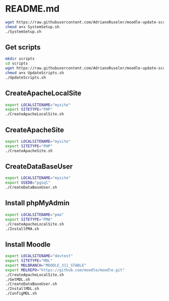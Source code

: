 # README.md
```bash
wget https://raw.githubusercontent.com/AdrianoRuseler/moodle-update-script/master/scripts/jenkins/SystemSetup.sh -O SystemSetup.sh
chmod a+x SystemSetup.sh
./SystemSetup.sh
```
## Get scripts
```bash
mkdir scripts
cd scripts
wget https://raw.githubusercontent.com/AdrianoRuseler/moodle-update-script/master/scripts/jenkins/UpdateScripts.sh -O UpdateScripts.sh
chmod a+x UpdateScripts.sh
./UpdateScripts.sh
```
## CreateApacheLocalSite
```bash
export LOCALSITENAME="mysite"
export SITETYPE="PHP"
./CreateApacheLocalSite.sh
```
## CreateApacheSite
```bash
export LOCALSITENAME="mysite"
export SITETYPE="PHP"
./CreateApacheSite.sh
```

## CreateDataBaseUser
```bash
export LOCALSITENAME="mysite"
export USEDB="pgsql"
./CreateDataBaseUser.sh
```

## Install phpMyAdmin
```bash
export LOCALSITENAME="pma"
export SITETYPE="PMA"
./CreateApacheLocalSite.sh
./InstallPMA.sh
```
## Install Moodle
```bash
export LOCALSITENAME="devtest"
export SITETYPE="MDL"
export MDLBRANCH="MOODLE_311_STABLE"
export MDLREPO="https://github.com/moodle/moodle.git"
./CreateApacheLocalSite.sh
./GetMDL.sh
./CreateDataBaseUser.sh
./InstallMDL.sh
./ConfigMDL.sh
```

